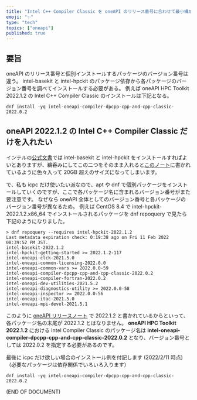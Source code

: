 ```yaml
---
title: "Intel C++ Compiler Classic を oneAPI のリリース番号に合わせて最小構成で入れる"
emoji: "✨"
type: "tech"
topics: ["oneapi"]
published: true
---
```


## 要旨
oneAPI のリリース番号と個別インストールするパッケージのバージョン番号は違う。
intel-basekit と intel-hpckit のパッケージ依存から各パッケージのバージョン番号を調べてインストールする必要がある。
例えば oneAPI HPC Toolkit 2022.1.2 の Intel C++ Compiler Classic のインストールは下記となる。
```
dnf install -yq intel-oneapi-compiler-dpcpp-cpp-and-cpp-classic-2022.0.2
```

## oneAPI 2022.1.2 の Intel C++ Compiler Classic だけを入れたい
インテルの[公式文書](https://www.intel.com/content/www/us/en/develop/documentation/installation-guide-for-intel-oneapi-toolkits-linux/top/installation/install-using-package-managers/yum-dnf-zypper.html)では intel-basekit と intel-hpckit をインストールすればよいとありますが、鵜呑みにしてこの二つをそのまま入れると[このノート](https://zenn.dev/hishinuma_t/articles/intel-oneapi_install)に書かれているように色々入って 20GB 超えのサイズになってしまいます。

で、私も icpc だけ使いたい派なので、apt や dnf で個別パッケージをインストールしていくのですが、ここで各パッケージ名に含まれるバージョン番号がまた要注意です。
なぜなら oneAPI 全体としてのバージョン番号と各パッケージのバージョン番号が異なるため。
例えば CentOS 8.4 で intel-hpckit-2022.1.2.x86_64 でインストールされるパッケージを dnf repoquery で見たら下記のようになりました。
```
> dnf repoquery --requires intel-hpckit-2022.1.2
Last metadata expiration check: 0:19:38 ago on Fri 11 Feb 2022 08:39:52 PM JST.
intel-basekit-2022.1.2
intel-hpckit-getting-started >= 2022.1.2-117
intel-oneapi-clck-2021.5.0
intel-oneapi-common-licensing-2022.0.0
intel-oneapi-common-vars >= 2022.0.0-59
intel-oneapi-compiler-dpcpp-cpp-and-cpp-classic-2022.0.2
intel-oneapi-compiler-fortran-2022.0.2
intel-oneapi-dev-utilities-2021.5.2
intel-oneapi-diagnostics-utility >= 2022.0.0-58
intel-oneapi-inspector >= 2022.0.0-56
intel-oneapi-itac-2021.5.0
intel-oneapi-mpi-devel-2021.5.1
```
このように [oneAPI リリースノート](https://www.intel.com/content/www/us/en/developer/articles/release-notes/intel-oneapi-hpc-toolkit-release-notes.html) で 2022.1.2 と書かれているからといって、各パッケージ名の末尾が 2022.1.2 とはなりません。 **oneAPI HPC Toolkit 2022.1.2** における Intel Compiler Classic のパッケージ名は **intel-oneapi-compiler-dpcpp-cpp-and-cpp-classic-2022.0.2** となり、バージョン番号としては 2022.0.2 を指定する必要があるのです。

最後に icpc だけ欲しい場合のインストール例を付記します (2022/2/11 時点)
（必要なパッケージは依存関係でいろいろ入ります）
```
dnf install -yq intel-oneapi-compiler-dpcpp-cpp-and-cpp-classic-2022.0.2
```

(END OF DOCUMENT)
